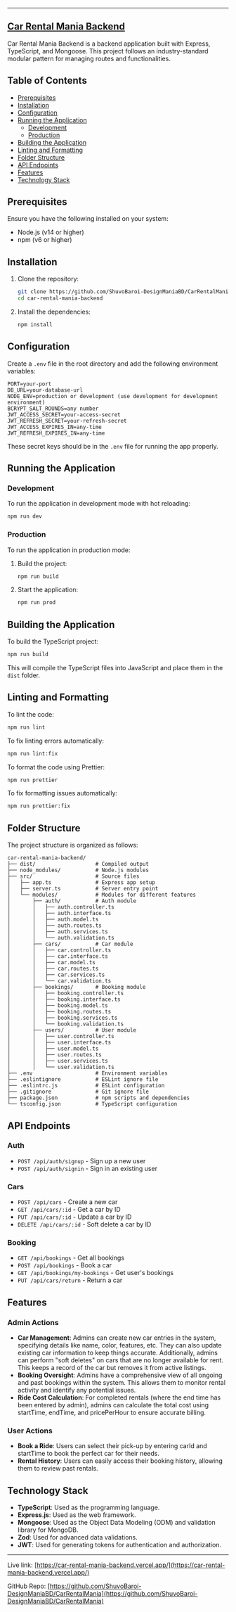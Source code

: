 
---
## [Car Rental Mania Backend](https://car-rental-mania-backend.vercel.app/)

Car Rental Mania Backend is a backend application built with Express, TypeScript, and Mongoose. This project follows an industry-standard modular pattern for managing routes and functionalities.

## Table of Contents

- [Prerequisites](#prerequisites)
- [Installation](#installation)
- [Configuration](#configuration)
- [Running the Application](#running-the-application)
  - [Development](#development)
  - [Production](#production)
- [Building the Application](#building-the-application)
- [Linting and Formatting](#linting-and-formatting)
- [Folder Structure](#folder-structure)
- [API Endpoints](#api-endpoints)
- [Features](#features)
- [Technology Stack](#technology-stack)

## Prerequisites

Ensure you have the following installed on your system:

- Node.js (v14 or higher)
- npm (v6 or higher)

## Installation

1. Clone the repository:

   ```sh
   git clone https://github.com/ShuvoBaroi-DesignManiaBD/CarRentalMania.git
   cd car-rental-mania-backend
   ```

2. Install the dependencies:

   ```sh
   npm install
   ```

## Configuration

Create a `.env` file in the root directory and add the following environment variables:

```env
PORT=your-port
DB_URL=your-database-url
NODE_ENV=production or development (use development for development environment)
BCRYPT_SALT_ROUNDS=any number
JWT_ACCESS_SECRET=your-access-secret
JWT_REFRESH_SECRET=your-refresh-secret
JWT_ACCESS_EXPIRES_IN=any-time
JWT_REFRESH_EXPIRES_IN=any-time
```

These secret keys should be in the `.env` file for running the app properly.

## Running the Application

### Development

To run the application in development mode with hot reloading:

```sh
npm run dev
```

### Production

To run the application in production mode:

1. Build the project:

   ```sh
   npm run build
   ```

2. Start the application:

   ```sh
   npm run prod
   ```

## Building the Application

To build the TypeScript project:

```sh
npm run build
```

This will compile the TypeScript files into JavaScript and place them in the `dist` folder.

## Linting and Formatting

To lint the code:

```sh
npm run lint
```

To fix linting errors automatically:

```sh
npm run lint:fix
```

To format the code using Prettier:

```sh
npm run prettier
```

To fix formatting issues automatically:

```sh
npm run prettier:fix
```

## Folder Structure

The project structure is organized as follows:

```
car-rental-mania-backend/
├── dist/                   # Compiled output
├── node_modules/           # Node.js modules
├── src/                    # Source files
│   ├── app.ts              # Express app setup
│   ├── server.ts           # Server entry point
│   └── modules/            # Modules for different features
│       ├── auth/           # Auth module
│       │   ├── auth.controller.ts
│       │   ├── auth.interface.ts
│       │   ├── auth.model.ts
│       │   ├── auth.routes.ts
│       │   ├── auth.services.ts
│       │   └── auth.validation.ts
│       ├── cars/           # Car module
│       │   ├── car.controller.ts
│       │   ├── car.interface.ts
│       │   ├── car.model.ts
│       │   ├── car.routes.ts
│       │   ├── car.services.ts
│       │   └── car.validation.ts
│       ├── bookings/       # Booking module
│       │   ├── booking.controller.ts
│       │   ├── booking.interface.ts
│       │   ├── booking.model.ts
│       │   ├── booking.routes.ts
│       │   ├── booking.services.ts
│       │   └── booking.validation.ts
│       ├── users/          # User module
│       │   ├── user.controller.ts
│       │   ├── user.interface.ts
│       │   ├── user.model.ts
│       │   ├── user.routes.ts
│       │   ├── user.services.ts
│       │   └── user.validation.ts
├── .env                    # Environment variables
├── .eslintignore           # ESLint ignore file
├── .eslintrc.js            # ESLint configuration
├── .gitignore              # Git ignore file
├── package.json            # npm scripts and dependencies
└── tsconfig.json           # TypeScript configuration
```

## API Endpoints

### Auth

- `POST /api/auth/signup` - Sign up a new user
- `POST /api/auth/signin` - Sign in an existing user

### Cars

- `POST /api/cars` - Create a new car
- `GET /api/cars/:id` - Get a car by ID
- `PUT /api/cars/:id` - Update a car by ID
- `DELETE /api/cars/:id` - Soft delete a car by ID

### Booking

- `GET /api/bookings` - Get all bookings
- `POST /api/bookings` - Book a car
- `GET /api/bookings/my-bookings` - Get user's bookings
- `PUT /api/cars/return` - Return a car

## Features

### Admin Actions

- **Car Management**: Admins can create new car entries in the system, specifying details like name, color, features, etc. They can also update existing car information to keep things accurate. Additionally, admins can perform "soft deletes" on cars that are no longer available for rent. This keeps a record of the car but removes it from active listings.
- **Booking Oversight**: Admins have a comprehensive view of all ongoing and past bookings within the system. This allows them to monitor rental activity and identify any potential issues.
- **Ride Cost Calculation**: For completed rentals (where the end time has been entered by admin), admins can calculate the total cost using startTime, endTime, and pricePerHour to ensure accurate billing.

### User Actions

- **Book a Ride**: Users can select their pick-up by entering carId and startTime to book the perfect car for their needs.
- **Rental History**: Users can easily access their booking history, allowing them to review past rentals.

## Technology Stack

- **TypeScript**: Used as the programming language.
- **Express.js**: Used as the web framework.
- **Mongoose**: Used as the Object Data Modeling (ODM) and validation library for MongoDB.
- **Zod**: Used for advanced data validations.
- **JWT**: Used for generating tokens for authentication and authorization.

---

Live link: [https://car-rental-mania-backend.vercel.app/](https://car-rental-mania-backend.vercel.app/)

GitHub Repo: [https://github.com/ShuvoBaroi-DesignManiaBD/CarRentalMania](https://github.com/ShuvoBaroi-DesignManiaBD/CarRentalMania)
```
